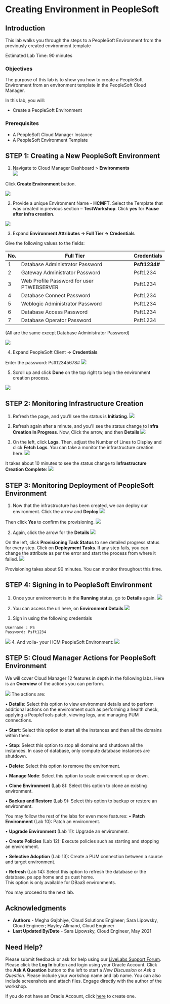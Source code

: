 # Creating Environment in PeopleSoft

## Introduction

This lab walks you through the steps to a PeopleSoft Environment from the previously created environment template

Estimated Lab Time: 90 minutes

### Objectives

The purpose of this lab is to show you how to create a PeopleSoft Environment from an environment template in the PeopleSoft Cloud Manager.

In this lab, you will:
* Create a PeopleSoft Environment

### Prerequisites
- A PeopleSoft Cloud Manager Instance
- A PeopleSoft Environment Template 

## **STEP 1**: Creating a New PeopleSoft Environment

1. Navigate to Cloud Manager Dashboard > **Environments**  
  ![](./images/1dashenv.png "")

 Click **Create Environment** button.

  ![](./images/e1.png "")

2. Provide a unique Environment Name - **HCMFT**. Select the Template that was created in previous section – **TestWorkshop**. Click **yes** for **Pause after infra creation**.  

  ![](./images/3newenvinfo.png "")

3. Expand **Environment Attributes -> Full Tier -> Credentials**

  Give the following values to the fields:

  No. | Full Tier | Credentials
  --- | --------- | -----------
  1 | Database Administrator Password | **Psft1234#**
  2 | Gateway Administrator Password | Psft1234
  3 | Web Profile Password for user PTWEBSERVER | Psft1234
  4 | Database Connect Password | Psft1234
  5 | Weblogic Administrator Password | Psft1234
  6 | Database Access Password | Psft1234
  7 | Database Operator Password | Psft1234

(All are the same except Database Administrator Password)

  ![](./images/4credentials.png "")

4. Expand PeopleSoft Client -> **Credentials**

  Enter the password: Psft12345678#
  ![](./images/winenvpass.png "")

5. Scroll up and click **Done** on the top right to begin the environment creation process. 

  ![](./images/e4.png "")

<!-- 6. Accept the license. 

  ![](./images/e5.png "") -->

## **STEP 2**: Monitoring Infrastructure Creation

1. Refresh the page, and you'll see the status is **Initiating**.
  ![](./images/6initiating.png "")

2. Refresh again after a minute, and you'll see the status change to **Infra Creation In Progress**. Now, Click the arrow, and then **Details**
  ![](./images/7inprogress.png "")

3. On the left, click **Logs**. Then, adjust the Number of Lines to Display and click **Fetch Logs**. You can take a monitor the infrastructure creation here. 
  ![](./images/8fetchlogs.png "")

It takes about 10 minutes to see the status change to **Infrastructure Creation Complete**:
  ![](./images/9infracomplete.png "")



## **STEP 3**: Monitoring Deployment of PeopleSoft Environment

1. Now that the infrastructure has been created, we can deploy our environment. Click the arrow and **Deploy**
  ![](./images/10deploy.png "")

  Then click **Yes** to confirm the provisioning.
  ![](./images/11yesdeploy.png "")

2. Again, click the arrow for the **Details**
  ![](./images/12provisioning.png "")

  On the left, click **Provisioning Task Status** to see detailed progress status for every step. Click on **Deployment Tasks**. If any step fails, you can change the attribute as per the error and start the process from where it failed.
  ![](./images/13tasks.png "")

Provisioning takes about 90 minutes. You can monitor throughout this time.

## **STEP 4**: Signing in to PeopleSoft Environment

1. Once your environment is in the **Running** status, go to **Details** again.
  ![](./images/14details.png "")

2. You can access the url here, on **Environment Details**
  ![](./images/15url.png "")

3. Sign in using the following credentials
  ```
  Username : PS    
  Password: Psft1234
  ```
  ![](./images/16pslogin.png "")
4. And voila- your HCM PeopleSoft Environment:
  ![](./images/17psenv.png "")



## **STEP 5**: Cloud Manager Actions for PeopleSoft Environment

We will cover Cloud Manager 12 features in depth in the following labs. Here is an **Overview** of the actions you can perform.

  ![](./images/actions.png "")
  The actions are:

  • **Details**: Select this option to view environment details and to perform additional actions on the environment such as performing a health check, applying a PeopleTools patch, viewing logs, and managing PUM connections.

  • **Start**: Select this option to start all the instances and then all the domains within them.

  • **Stop**: Select this option to stop all domains and shutdown all the instances. In case of database, only compute database instances are shutdown.

  • **Delete**: Select this option to remove the environment.

  • **Manage Node**: Select this option to scale environment up or down.

  • **Clone Environment** (Lab 8): Select this option to clone an existing environment.

  • **Backup and Restore** (Lab 9): Select this option to backup or restore an environment.

You may follow the rest of the labs for even more features:
  • **Patch Environment** (Lab 10): Patch an environment.

  • **Upgrade Environment** (Lab 11): Upgrade an environment.

  • **Create Policies** (Lab 12): Execute policies such as starting and stopping an environment.

  • **Selective Adoption** (Lab 13): Create a PUM connection between a source and target environment. 

  • **Refresh** (Lab 14): Select this option to refresh the database or the database, ps app home and ps cust home.  
  This option is only available for DBaaS environments.




You may proceed to the next lab.

## Acknowledgments
* **Authors** - Megha Gajbhiye, Cloud Solutions Engineer; Sara Lipowsky, Cloud Engineer; Hayley Allmand, Cloud Engineer
* **Last Updated By/Date** - Sara Lipowsky, Cloud Engineer, May 2021

## Need Help?
Please submit feedback or ask for help using our [LiveLabs Support Forum](https://community.oracle.com/tech/developers/categories/Migrate%20SaaS%20to%20OCI). Please click the **Log In** button and login using your Oracle Account. Click the **Ask A Question** button to the left to start a *New Discussion* or *Ask a Question*.  Please include your workshop name and lab name.  You can also include screenshots and attach files.  Engage directly with the author of the workshop.

If you do not have an Oracle Account, click [here](https://profile.oracle.com/myprofile/account/create-account.jspx) to create one.